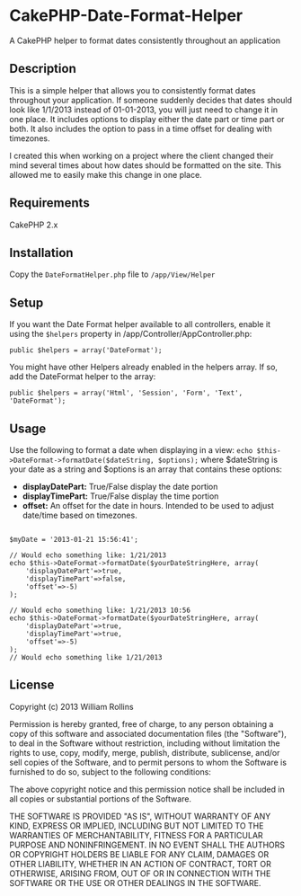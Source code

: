 CakePHP-Date-Format-Helper
==========================

<p>A CakePHP helper to format dates consistently throughout an application</p>

<h2>Description</h2>
<p>This is a simple helper that allows you to consistently format dates throughout your application. If someone suddenly decides that dates should look like 1/1/2013 instead of 01-01-2013, you will just need to change it in one place. It includes options to display either the date part or time part or both. It also includes the option to pass in a time offset for dealing with timezones.</p>

<p>I created this when working on a project where the client changed their mind several times about how dates should be formatted on the site. This allowed me to easily make this change in one place.</p>

<h2>Requirements</h2>
CakePHP 2.x

<h2>Installation</h2>
<p>Copy the <code>DateFormatHelper.php</code> file to <code>/app/View/Helper</code></p>

<h2>Setup</h2>
<p>If you want the Date Format helper available to all controllers, enable it using the <code>$helpers</code> property in /app/Controller/AppController.php:</p>
<pre><code>public $helpers = array('DateFormat');</code></pre>

<p>You might have other Helpers already enabled in the helpers array. If so, add the DateFormat helper to the array:</p>
<pre><code>public $helpers = array('Html', 'Session', 'Form', 'Text', 'DateFormat');</code></pre>

<h2>Usage</h2>
<p>Use the following to format a date when displaying in a view: <code>echo $this->DateFormat->formatDate($dateString, $options);</code> where $dateString is your date as a string and $options is an array that contains these options:
<ul>
<li><strong>displayDatePart:</strong> True/False display the date portion</li>
<li><strong>displayTimePart:</strong> True/False display the time portion</li>
<li><strong>offset:</strong> An offset for the date in hours. Intended to be used to adjust date/time based on timezones.</li>
</ul>
</p>

<pre><code>
$myDate = '2013-01-21 15:56:41';

// Would echo something like: 1/21/2013
echo $this->DateFormat->formatDate($yourDateStringHere, array(
	'displayDatePart'=>true, 
	'displayTimePart'=>false, 
	'offset'=>-5)
);

// Would echo something like: 1/21/2013 10:56
echo $this->DateFormat->formatDate($yourDateStringHere, array(
	'displayDatePart'=>true, 
	'displayTimePart'=>true, 
	'offset'=>-5)
);
// Would echo something like 1/21/2013
</code></pre>

<h2>License</h2>
<p>Copyright (c) 2013 William Rollins</p>

<p>Permission is hereby granted, free of charge, to any person obtaining a copy of this software and associated documentation files (the "Software"), to deal in the Software without restriction, including without limitation the rights to use, copy, modify, merge, publish, distribute, sublicense, and/or sell copies of the Software, and to permit persons to whom the Software is furnished to do so, subject to the following conditions:</p>

<p>The above copyright notice and this permission notice shall be included in all copies or substantial portions of the Software.</p>

<p>THE SOFTWARE IS PROVIDED "AS IS", WITHOUT WARRANTY OF ANY KIND, EXPRESS OR IMPLIED, INCLUDING BUT NOT LIMITED TO THE WARRANTIES OF MERCHANTABILITY, FITNESS FOR A PARTICULAR PURPOSE AND NONINFRINGEMENT. IN NO EVENT SHALL THE AUTHORS OR COPYRIGHT HOLDERS BE LIABLE FOR ANY CLAIM, DAMAGES OR OTHER LIABILITY, WHETHER IN AN ACTION OF CONTRACT, TORT OR OTHERWISE, ARISING FROM, OUT OF OR IN CONNECTION WITH THE SOFTWARE OR THE USE OR OTHER DEALINGS IN THE SOFTWARE.</p>

